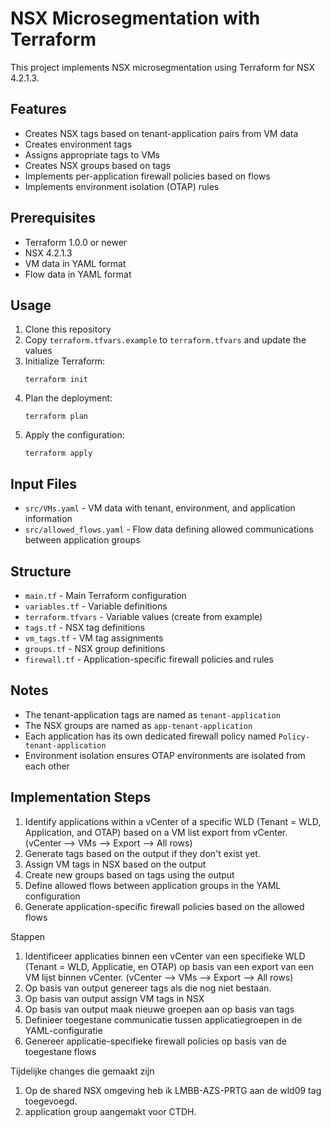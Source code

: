# NSX Microsegmentation with Terraform

This project implements NSX microsegmentation using Terraform for NSX 4.2.1.3.

## Features

- Creates NSX tags based on tenant-application pairs from VM data
- Creates environment tags
- Assigns appropriate tags to VMs
- Creates NSX groups based on tags
- Implements per-application firewall policies based on flows
- Implements environment isolation (OTAP) rules

## Prerequisites

- Terraform 1.0.0 or newer
- NSX 4.2.1.3
- VM data in YAML format
- Flow data in YAML format

## Usage

1. Clone this repository
2. Copy `terraform.tfvars.example` to `terraform.tfvars` and update the values
3. Initialize Terraform:
   ```
   terraform init
   ```
4. Plan the deployment:
   ```
   terraform plan
   ```
5. Apply the configuration:
   ```
   terraform apply
   ```

## Input Files

- `src/VMs.yaml` - VM data with tenant, environment, and application information
- `src/allowed_flows.yaml` - Flow data defining allowed communications between application groups

## Structure

- `main.tf` - Main Terraform configuration
- `variables.tf` - Variable definitions
- `terraform.tfvars` - Variable values (create from example)
- `tags.tf` - NSX tag definitions
- `vm_tags.tf` - VM tag assignments
- `groups.tf` - NSX group definitions
- `firewall.tf` - Application-specific firewall policies and rules

## Notes

- The tenant-application tags are named as `tenant-application`
- The NSX groups are named as `app-tenant-application`
- Each application has its own dedicated firewall policy named `Policy-tenant-application`
- Environment isolation ensures OTAP environments are isolated from each other

## Implementation Steps

1. Identify applications within a vCenter of a specific WLD (Tenant = WLD, Application, and OTAP) based on a VM list export from vCenter. (vCenter --> VMs --> Export --> All rows)
2. Generate tags based on the output if they don't exist yet.
3. Assign VM tags in NSX based on the output
4. Create new groups based on tags using the output
5. Define allowed flows between application groups in the YAML configuration
6. Generate application-specific firewall policies based on the allowed flows

Stappen

1. Identificeer applicaties binnen een vCenter van een specifieke WLD (Tenant = WLD, Applicatie, en OTAP) op basis van een export van een VM lijst binnen vCenter. (vCenter --> VMs --> Export --> All rows)
2. Op basis van output genereer tags als die nog niet bestaan.
3. Op basis van output assign VM tags in NSX
4. Op basis van output maak nieuwe groepen aan op basis van tags
5. Definieer toegestane communicatie tussen applicatiegroepen in de YAML-configuratie
6. Genereer applicatie-specifieke firewall policies op basis van de toegestane flows

Tijdelijke changes die gemaakt zijn

1. Op de shared NSX omgeving heb ik LMBB-AZS-PRTG aan de wld09 tag toegevoegd.
2. application group aangemakt voor CTDH.